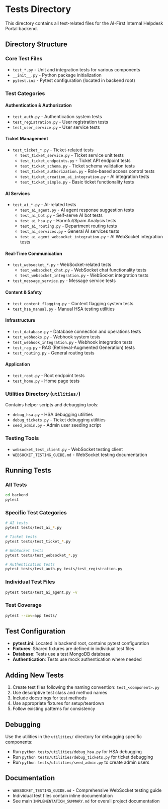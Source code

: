 # Tests Directory

This directory contains all test-related files for the AI-First Internal Helpdesk Portal backend.

## Directory Structure

### Core Test Files
- `test_*.py` - Unit and integration tests for various components
- `__init__.py` - Python package initialization
- `pytest.ini` - Pytest configuration (located in backend root)

### Test Categories

#### Authentication & Authorization
- `test_auth.py` - Authentication system tests
- `test_registration.py` - User registration tests
- `test_user_service.py` - User service tests

#### Ticket Management
- `test_ticket_*.py` - Ticket-related tests
  - `test_ticket_service.py` - Ticket service unit tests
  - `test_ticket_endpoints.py` - Ticket API endpoint tests
  - `test_ticket_schema.py` - Ticket schema validation tests
  - `test_ticket_authorization.py` - Role-based access control tests
  - `test_ticket_creation_ai_integration.py` - AI integration tests
  - `test_ticket_simple.py` - Basic ticket functionality tests

#### AI Services
- `test_ai_*.py` - AI-related tests
  - `test_ai_agent.py` - AI agent response suggestion tests
  - `test_ai_bot.py` - Self-serve AI bot tests
  - `test_ai_hsa.py` - Harmful/Spam Analysis tests
  - `test_ai_routing.py` - Department routing tests
  - `test_ai_services.py` - General AI services tests
  - `test_ai_agent_websocket_integration.py` - AI WebSocket integration tests

#### Real-Time Communication
- `test_websocket_*.py` - WebSocket-related tests
  - `test_websocket_chat.py` - WebSocket chat functionality tests
  - `test_websocket_integration.py` - WebSocket integration tests
- `test_message_service.py` - Message service tests

#### Content & Safety
- `test_content_flagging.py` - Content flagging system tests
- `test_hsa_manual.py` - Manual HSA testing utilities

#### Infrastructure
- `test_database.py` - Database connection and operations tests
- `test_webhooks.py` - Webhook system tests
- `test_webhook_integration.py` - Webhook integration tests
- `test_rag.py` - RAG (Retrieval-Augmented Generation) tests
- `test_routing.py` - General routing tests

#### Application
- `test_root.py` - Root endpoint tests
- `test_home.py` - Home page tests

### Utilities Directory (`utilities/`)
Contains helper scripts and debugging tools:

- `debug_hsa.py` - HSA debugging utilities
- `debug_tickets.py` - Ticket debugging utilities  
- `seed_admin.py` - Admin user seeding script

### Testing Tools
- `websocket_test_client.py` - WebSocket testing client
- `WEBSOCKET_TESTING_GUIDE.md` - WebSocket testing documentation

## Running Tests

### All Tests
```bash
cd backend
pytest
```

### Specific Test Categories
```bash
# AI tests
pytest tests/test_ai_*.py

# Ticket tests  
pytest tests/test_ticket_*.py

# WebSocket tests
pytest tests/test_websocket_*.py

# Authentication tests
pytest tests/test_auth.py tests/test_registration.py
```

### Individual Test Files
```bash
pytest tests/test_ai_agent.py -v
```

### Test Coverage
```bash
pytest --cov=app tests/
```

## Test Configuration

- **pytest.ini**: Located in backend root, contains pytest configuration
- **Fixtures**: Shared fixtures are defined in individual test files
- **Database**: Tests use a test MongoDB database
- **Authentication**: Tests use mock authentication where needed

## Adding New Tests

1. Create test files following the naming convention: `test_<component>.py`
2. Use descriptive test class and method names
3. Include docstrings for test methods
4. Use appropriate fixtures for setup/teardown
5. Follow existing patterns for consistency

## Debugging

Use the utilities in the `utilities/` directory for debugging specific components:

- Run `python tests/utilities/debug_hsa.py` for HSA debugging
- Run `python tests/utilities/debug_tickets.py` for ticket debugging
- Run `python tests/utilities/seed_admin.py` to create admin users

## Documentation

- `WEBSOCKET_TESTING_GUIDE.md` - Comprehensive WebSocket testing guide
- Individual test files contain inline documentation
- See main `IMPLEMENTATION_SUMMARY.md` for overall project documentation
